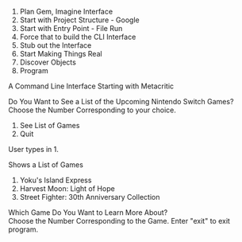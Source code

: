 1. Plan Gem, Imagine Interface
2. Start with Project Structure - Google
3. Start with Entry Point - File Run
4. Force that to build the CLI Interface
5. Stub out the Interface
6. Start Making Things Real
7. Discover Objects
8. Program

A Command Line Interface Starting with Metacritic

Do You Want to See a List of the Upcoming Nintendo Switch Games?  
Choose the Number Corresponding to your choice.
1. See List of Games
2. Quit

User types in 1.

Shows a List of Games

1. Yoku's Island Express
2. Harvest Moon: Light of Hope
3. Street Fighter: 30th Anniversary Collection

Which Game Do You Want to Learn More About?  
Choose the Number Corresponding to the Game.
Enter "exit" to exit program.
